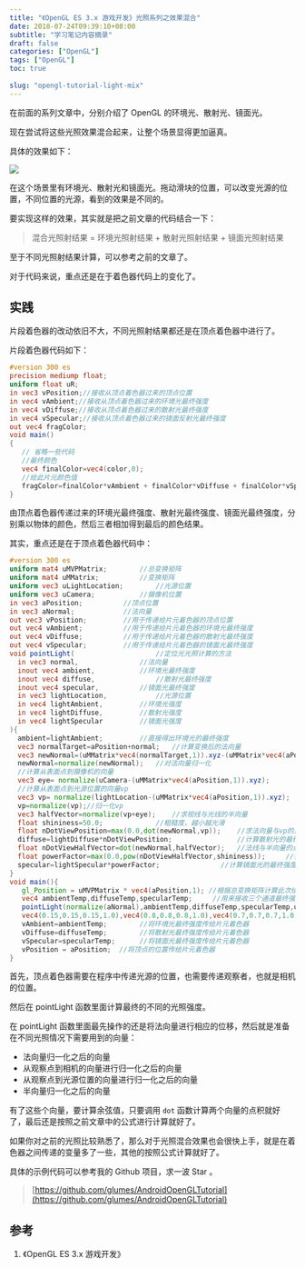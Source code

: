 ```yaml
---
title: "《OpenGL ES 3.x 游戏开发》光照系列之效果混合"
date: 2018-07-24T09:39:10+08:00
subtitle: "学习笔记内容摘录"
draft: false
categories: ["OpenGL"]
tags: ["OpenGL"]
toc: true
 
slug: "opengl-tutorial-light-mix"
---
```



在前面的系列文章中，分别介绍了 OpenGL 的环境光、散射光、镜面光。

现在尝试将这些光照效果混合起来，让整个场景显得更加逼真。


具体的效果如下：

![](https://res.cloudinary.com/glumes-com/image/upload/v1532360616/light_mix_xmv86l.gif)

<!--more-->

在这个场景里有环境光、散射光和镜面光。拖动滑块的位置，可以改变光源的位置，不同位置的光源，看到的效果是不同的。

要实现这样的效果，其实就是把之前文章的代码结合一下：

> 混合光照射结果 = 环境光照射结果 + 散射光照射结果 + 镜面光照射结果

至于不同光照射结果计算，可以参考之前的文章了。

对于代码来说，重点还是在于着色器代码上的变化了。

## 实践

片段着色器的改动依旧不大，不同光照射结果都还是在顶点着色器中进行了。

片段着色器代码如下：

```glsl
#version 300 es
precision mediump float;
uniform float uR;
in vec3 vPosition;//接收从顶点着色器过来的顶点位置
in vec4 vAmbient;//接收从顶点着色器过来的环境光最终强度
in vec4 vDiffuse;//接收从顶点着色器过来的散射光最终强度
in vec4 vSpecular;//接收从顶点着色器过来的镜面反射光最终强度
out vec4 fragColor;
void main()
{
   // 省略一些代码
   //最终颜色
   vec4 finalColor=vec4(color,0);
   //给此片元颜色值
   fragColor=finalColor*vAmbient + finalColor*vDiffuse + finalColor*vSpecular;
}
```
由顶点着色器传递过来的环境光最终强度、散射光最终强度、镜面光最终强度，分别乘以物体的颜色，然后三者相加得到最后的颜色结果。


其实，重点还是在于顶点着色器代码中：

```glsl
#version 300 es
uniform mat4 uMVPMatrix; 		//总变换矩阵
uniform mat4 uMMatrix; 			//变换矩阵
uniform vec3 uLightLocation;		//光源位置
uniform vec3 uCamera;			//摄像机位置
in vec3 aPosition;  		//顶点位置
in vec3 aNormal;    		//法向量
out vec3 vPosition;			//用于传递给片元着色器的顶点位置
out vec4 vAmbient;			//用于传递给片元着色器的环境光最终强度
out vec4 vDiffuse;			//用于传递给片元着色器的散射光最终强度
out vec4 vSpecular;			//用于传递给片元着色器的镜面光最终强度
void pointLight(					//定位光光照计算的方法
  in vec3 normal,				//法向量
  inout vec4 ambient,			//环境光最终强度
  inout vec4 diffuse,				//散射光最终强度
  inout vec4 specular,			//镜面光最终强度
  in vec3 lightLocation,			//光源位置
  in vec4 lightAmbient,			//环境光强度
  in vec4 lightDiffuse,			//散射光强度
  in vec4 lightSpecular			//镜面光强度
){
  ambient=lightAmbient;			//直接得出环境光的最终强度
  vec3 normalTarget=aPosition+normal;	//计算变换后的法向量
  vec3 newNormal=(uMMatrix*vec4(normalTarget,1)).xyz-(uMMatrix*vec4(aPosition,1)).xyz;
  newNormal=normalize(newNormal); 	//对法向量归一化
  //计算从表面点到摄像机的向量
  vec3 eye= normalize(uCamera-(uMMatrix*vec4(aPosition,1)).xyz);
  //计算从表面点到光源位置的向量vp
  vec3 vp= normalize(lightLocation-(uMMatrix*vec4(aPosition,1)).xyz);
  vp=normalize(vp);//归一化vp
  vec3 halfVector=normalize(vp+eye);	//求视线与光线的半向量
  float shininess=50.0;				//粗糙度，越小越光滑
  float nDotViewPosition=max(0.0,dot(newNormal,vp)); 	//求法向量与vp的点积与0的最大值
  diffuse=lightDiffuse*nDotViewPosition;				//计算散射光的最终强度
  float nDotViewHalfVector=dot(newNormal,halfVector);	//法线与半向量的点积
  float powerFactor=max(0.0,pow(nDotViewHalfVector,shininess)); 	//镜面反射光强度因子
  specular=lightSpecular*powerFactor;    			//计算镜面光的最终强度
}
void main(){
   gl_Position = uMVPMatrix * vec4(aPosition,1); //根据总变换矩阵计算此次绘制此顶点位置
   vec4 ambientTemp,diffuseTemp,specularTemp;	  //用来接收三个通道最终强度的变量
   pointLight(normalize(aNormal),ambientTemp,diffuseTemp,specularTemp,uLightLocation,
   vec4(0.15,0.15,0.15,1.0),vec4(0.8,0.8,0.8,1.0),vec4(0.7,0.7,0.7,1.0));
   vAmbient=ambientTemp; 		//将环境光最终强度传给片元着色器
   vDiffuse=diffuseTemp; 		//将散射光最终强度传给片元着色器
   vSpecular=specularTemp; 		//将镜面光最终强度传给片元着色器
   vPosition = aPosition;  //将顶点的位置传给片元着色器
}
```

首先，顶点着色器需要在程序中传递光源的位置，也需要传递观察者，也就是相机的位置。

然后在 pointLight 函数里面计算最终的不同的光照强度。

在 pointLight 函数里面最先操作的还是将法向量进行相应的位移，然后就是准备在不同光照情况下需要用到的向量：

*	法向量归一化之后的向量
*	从观察点到相机的向量进行归一化之后的向量
*	从观察点到光源位置的向量进行归一化之后的向量
*   半向量归一化之后的向量


有了这些个向量，要计算余弦值，只要调用 `dot` 函数计算两个向量的点积就好了，最后还是按照之前文章中的公式进行计算就好了。

如果你对之前的光照比较熟悉了，那么对于光照混合效果也会很快上手，就是在着色器之间传递的变量多了一些，其他的按照公式计算就好了。

具体的示例代码可以参考我的 Github 项目，求一波 Star 。

> [https://github.com/glumes/AndroidOpenGLTutorial](https://github.com/glumes/AndroidOpenGLTutorial)

## 参考

1. 《OpenGL ES 3.x 游戏开发》

